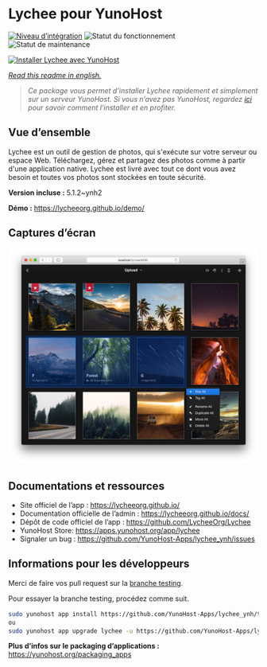 <!--
N.B.: This README was automatically generated by https://github.com/YunoHost/apps/tree/master/tools/README-generator
It shall NOT be edited by hand.
-->

# Lychee pour YunoHost

[![Niveau d’intégration](https://dash.yunohost.org/integration/lychee.svg)](https://dash.yunohost.org/appci/app/lychee) ![Statut du fonctionnement](https://ci-apps.yunohost.org/ci/badges/lychee.status.svg) ![Statut de maintenance](https://ci-apps.yunohost.org/ci/badges/lychee.maintain.svg)

[![Installer Lychee avec YunoHost](https://install-app.yunohost.org/install-with-yunohost.svg)](https://install-app.yunohost.org/?app=lychee)

*[Read this readme in english.](./README.md)*

> *Ce package vous permet d’installer Lychee rapidement et simplement sur un serveur YunoHost.
Si vous n’avez pas YunoHost, regardez [ici](https://yunohost.org/#/install) pour savoir comment l’installer et en profiter.*

## Vue d’ensemble

Lychee est un outil de gestion de photos, qui s'exécute sur votre serveur ou espace Web. Téléchargez, gérez et partagez des photos comme à partir d'une application native. Lychee est livré avec tout ce dont vous avez besoin et toutes vos photos sont stockées en toute sécurité.


**Version incluse :** 5.1.2~ynh2

**Démo :** https://lycheeorg.github.io/demo/

## Captures d’écran

![Capture d’écran de Lychee](./doc/screenshots/screenshot.jpg)

## Documentations et ressources

* Site officiel de l’app : <https://lycheeorg.github.io/>
* Documentation officielle de l’admin : <https://lycheeorg.github.io/docs/>
* Dépôt de code officiel de l’app : <https://github.com/LycheeOrg/Lychee>
* YunoHost Store: <https://apps.yunohost.org/app/lychee>
* Signaler un bug : <https://github.com/YunoHost-Apps/lychee_ynh/issues>

## Informations pour les développeurs

Merci de faire vos pull request sur la [branche testing](https://github.com/YunoHost-Apps/lychee_ynh/tree/testing).

Pour essayer la branche testing, procédez comme suit.

``` bash
sudo yunohost app install https://github.com/YunoHost-Apps/lychee_ynh/tree/testing --debug
ou
sudo yunohost app upgrade lychee -u https://github.com/YunoHost-Apps/lychee_ynh/tree/testing --debug
```

**Plus d’infos sur le packaging d’applications :** <https://yunohost.org/packaging_apps>